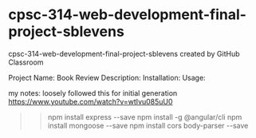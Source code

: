 # cpsc-314-web-development-final-project-sblevens
cpsc-314-web-development-final-project-sblevens created by GitHub Classroom

Project Name: Book Review
Description:
Installation: 
Usage:


my notes:
loosely followed this for initial generation https://www.youtube.com/watch?v=wtIvu085uU0 
>>npm install express --save
>>npm install -g @angular/cli
>>npm install mongoose --save
>>npm install cors body-parser --save